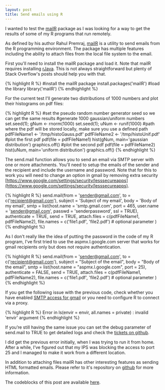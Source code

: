 ```yaml
---
layout: post
title: Send emails using R
---
```


I wanted to test the [mailR](https://github.com/rpremraj/mailR) package as I was looking for a way to get the results of some of my R programs that run remotely.

As defined by his author Rahul Premraj, [mailR](https://github.com/rpremraj/mailR) is a utility to send emails from the R programming environment. The package has multiple features including the ability to attach files from the local file system to the email.

First you'll need to install the mailR package and load it. Note that mailR requires installing [rJava](http://cran.r-project.org/web/packages/rJava/index.html). This is not always straightforward but plenty of Stack Overflow's posts should help you with that.

{% highlight R %}
#install the mailR package
install.packages('mailR')
#load the library
library('mailR')
{% endhighlight %}

For the current test I'll generate two distributions of 1000 numbers and plot their histograms on pdf files:

{% highlight R %}
#set the pseudo random number generator seed so we can get the same results
#generate 1000 gaussian/uniform numbers
set.seed(1); gNum <- rnorm(1000)
set.seed(1); uNum <- runif(1000)
#path where the pdf will be stored locally, make sure you use a defined path
pdfFileName1 <- '/tmp/histoGauss.pdf'
pdfFileName2 <- '/tmp/histoUnif.pdf'
#plot the first pdf
pdf(file = pdfFileName1)
hist(gNum, main='gaussian distribution')
graphics.off()
#plot the second pdf
pdf(file = pdfFileName2)
hist(uNum, main='uniform distribution')
graphics.off()
{% endhighlight %}

The send.mail function allows you to send an email via SMTP server with one or more attachments. You'll need to setup the emails of the sender and the recipient and include the username and password. Note that for this to work you will need to change an option in gmail by removing extra security [https://www.google.com/settings/security/lesssecureapps](https://www.google.com/settings/security/lesssecureapps).
 
{% highlight R %}
send.mail(from = 'sender@gmail.com',
		  to = c('recipient@gmail.com'),
		  subject = 'Subject of my email',
		  body = 'Body of my email',
		  smtp = list(host.name = 'smtp.gmail.com', port = 465, 
					  user.name = 'sender@gmail.com', passwd = 'senderpassword', 
					  ssl = TRUE),
		  authenticate = TRUE,
		  send = TRUE,
		  attach.files = c(pdfFileName1, pdfFileName2),
		  file.names = c('file1.pdf', 'file2.pdf') # optional parameter
		  )
{% endhighlight %}

As I don't really like the idea of putting the password in the code of my R program, I've first tried to use the aspmx.l.google.com server that works for gmail recipients only but does not require authentication. 

{% highlight R %}
send.mail(from = 'sender@gmail.com',
          to = c('recipient@gmail.com'),
          subject = "Subject of the email",
          body = "Body of the email",
          smtp = list(host.name = "aspmx.l.google.com", port = 25),
          authenticate = FALSE,
          send = TRUE,
          attach.files = c(pdfFileName1, pdfFileName2),
          file.names = c('file1.pdf', 'file2.pdf') # optional parameter
          )
{% endhighlight %}

If you get the following issue with the previous code, check whether you have enabled [SMTP access for gmail](https://www.google.com/settings/security/lesssecureapps) or you need to configure R to connect via a proxy. 

{% highlight R %}
Error in ls(envir = envir, all.names = private) : 
  invalid 'envir' argument
{% endhighlight %}

If you’re still having the same issue you can set the debug parameter of send.mail to TRUE to get detailed logs and check the [tickets on github](https://github.com/rpremraj/mailR/issues). 

I did get the previous error initially, when I was trying to run it from home. After a while, I’ve figured out that my IPS was blocking the access to port 25 and I managed to make it work from a different location.

In addition to attaching files mailR has other interesting features as sending HTML formatted emails. Please refer to it's repository on [github](https://github.com/rpremraj/mailR) for more information.

The codeblocks of this post are available [here](https://github.com/zumansky/dev/blob/master/R/SendEmail/sendEmails.r).



